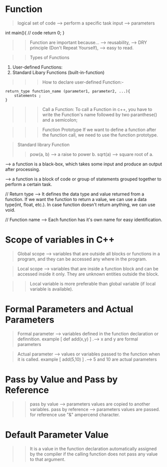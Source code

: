 # Function

> logical set of code --> perform a specific task
> input --> parameters

int main(){
    // code
    return 0;
}

>> Function are important because...
--> reusability,
--> DRY principle (Don't Repeat Yourself),
--> easy to read.

>> Types of Functions
1. User-defined Functions:
2. Standard Libary Functions (built-in-function)

>>> How to declare user-defined Function:-

    return_type function_name (parameter1, parameter2, ...){
        statements ;
    }

>>> Call a Function:
To call a Function in c++, you have to write the Function's name followed by two paranthese() and a semicolon;

>>> Function Prototype
If we want to define a function after the function call, we need to use the function prototype.


> Standard library Function
>> pow(a, b) --> a raise to power b.
>> sqrt(a) --> square root of a.

--> a function is a black-box, which takes some input and produce an output after processing.

--> a function is a block of code or group of statements grouped together to perform a certain task.

// Return type --> It defines the data type and value returned from a function. If we want the function to return a value, we can use a data type(int, float, etc.).
In case function doesn't return anything, we can use void.

// Function name --> Each function has it's own name for easy identification.



# Scope of variables in C++
> Global scope --> variables that are outside all blocks or functions in a program, and they can be accessed any where in the program.

> Local scope --> variables that are inside a function block and can be accessed inside it only. They are unknown entities outside the block.

>> Local variable is more preferable than global variable (if local variable is available). 

# Formal Parameters and Actual Parameters

>Formal parameter -->  variables defined in the function declaration or definnition. example [ def add(x,y) ] .--> x and y are formal parameters 

>Actual parameter --> values or variables passed to the function when it is called. example [ add(5,10) ] .--> 5 and 10 are actual parameters


# Pass by Value and Pass by Reference
>> pass by value --> parameters values are copied to another variables.
>> pass by reference --> parameters values are passed. for reference use "&" ampercend character.


# Default Parameter Value

>> It is a value in the function declaration automatically assigned by the compiler if the calling function does not pass any value to that argument.